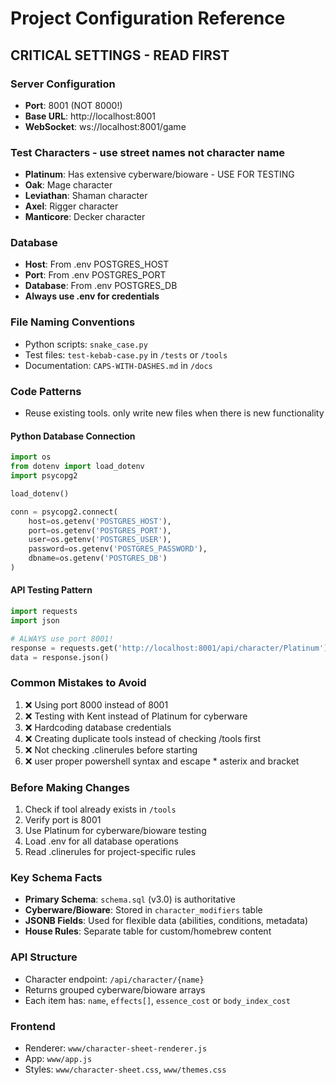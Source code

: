 # Project Configuration Reference

## CRITICAL SETTINGS - READ FIRST

### Server Configuration
- **Port**: 8001 (NOT 8000!)
- **Base URL**: http://localhost:8001
- **WebSocket**: ws://localhost:8001/game

### Test Characters - use street names not character name
- **Platinum**: Has extensive cyberware/bioware - USE FOR TESTING
- **Oak**: Mage character
- **Leviathan**: Shaman character
- **Axel**: Rigger character
- **Manticore**: Decker character

### Database
- **Host**: From .env POSTGRES_HOST
- **Port**: From .env POSTGRES_PORT  
- **Database**: From .env POSTGRES_DB
- **Always use .env for credentials**

### File Naming Conventions
- Python scripts: `snake_case.py`
- Test files: `test-kebab-case.py` in `/tests` or `/tools`
- Documentation: `CAPS-WITH-DASHES.md` in `/docs`

### Code Patterns
- Reuse existing tools.  only write new files when there is new functionality


#### Python Database Connection
```python
import os
from dotenv import load_dotenv
import psycopg2

load_dotenv()

conn = psycopg2.connect(
    host=os.getenv('POSTGRES_HOST'),
    port=os.getenv('POSTGRES_PORT'),
    user=os.getenv('POSTGRES_USER'),
    password=os.getenv('POSTGRES_PASSWORD'),
    dbname=os.getenv('POSTGRES_DB')
)
```

#### API Testing Pattern
```python
import requests
import json

# ALWAYS use port 8001!
response = requests.get('http://localhost:8001/api/character/Platinum')
data = response.json()
```

### Common Mistakes to Avoid
1. ❌ Using port 8000 instead of 8001
2. ❌ Testing with Kent instead of Platinum for cyberware
3. ❌ Hardcoding database credentials
4. ❌ Creating duplicate tools instead of checking /tools first
5. ❌ Not checking .clinerules before starting
6. ❌ user proper powershell syntax and escape * asterix and bracket

### Before Making Changes
1. Check if tool already exists in `/tools`
2. Verify port is 8001
3. Use Platinum for cyberware/bioware testing
4. Load .env for all database operations
5. Read .clinerules for project-specific rules

### Key Schema Facts
- **Primary Schema**: `schema.sql` (v3.0) is authoritative
- **Cyberware/Bioware**: Stored in `character_modifiers` table
- **JSONB Fields**: Used for flexible data (abilities, conditions, metadata)
- **House Rules**: Separate table for custom/homebrew content

### API Structure
- Character endpoint: `/api/character/{name}`
- Returns grouped cyberware/bioware arrays
- Each item has: `name`, `effects[]`, `essence_cost` or `body_index_cost`

### Frontend
- Renderer: `www/character-sheet-renderer.js`
- App: `www/app.js`
- Styles: `www/character-sheet.css`, `www/themes.css`
